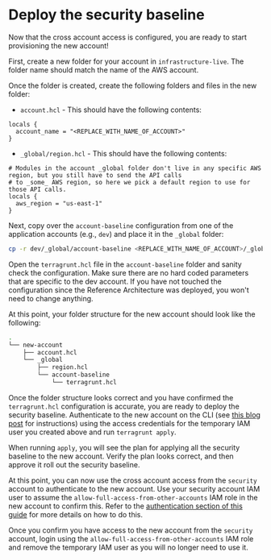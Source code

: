 # Deploy the security baseline

Now that the cross account access is configured, you are ready to start provisioning the new account!

First, create a new folder for your account in `infrastructure-live`. The folder name should match the name of the AWS
account.

Once the folder is created, create the following folders and files in the new folder:

- `account.hcl` - This should have the following contents:

```hcl
locals {
  account_name = "<REPLACE_WITH_NAME_OF_ACCOUNT>"
}
```

- `_global/region.hcl` - This should have the following contents:

```hcl
# Modules in the account _global folder don't live in any specific AWS region, but you still have to send the API calls
# to _some_ AWS region, so here we pick a default region to use for those API calls.
locals {
  aws_region = "us-east-1"
}
```

Next, copy over the `account-baseline` configuration from one of the application accounts (e.g., `dev`) and place it in
the `_global` folder:

```bash
cp -r dev/_global/account-baseline <REPLACE_WITH_NAME_OF_ACCOUNT>/_global/account-baseline
```

Open the `terragrunt.hcl` file in the `account-baseline` folder and sanity check the configuration. Make sure there are
no hard coded parameters that are specific to the dev account. If you have not touched the configuration since the
Reference Architecture was deployed, you won't need to change anything.

At this point, your folder structure for the new account should look like the following:

```bash
.
└── new-account
    ├── account.hcl
    └── _global
        ├── region.hcl
        └── account-baseline
            └── terragrunt.hcl
```

Once the folder structure looks correct and you have confirmed the `terragrunt.hcl` configuration is accurate, you are
ready to deploy the security baseline. Authenticate to the new account on the CLI (see [this blog
post](https://blog.gruntwork.io/a-comprehensive-guide-to-authenticating-to-aws-on-the-command-line-63656a686799) for
instructions) using the access credentials for the temporary IAM user you created above and run `terragrunt apply`.

When running `apply`, you will see the plan for applying all the security baseline to the new account. Verify the plan
looks correct, and then approve it roll out the security baseline.

At this point, you can now use the cross account access from the `security` account to authenticate to the new account.
Use your security account IAM user to assume the `allow-full-access-from-other-accounts` IAM role in the new account to
confirm this. Refer to the [authentication section of this guide](../02-authenticate/01-intro.md) for more details on how to do
this.

Once you confirm you have access to the new account from the `security` account, login using the
`allow-full-access-from-other-accounts` IAM role and remove the temporary IAM user as you will no longer need to use it.
